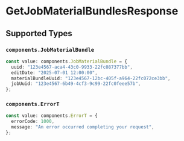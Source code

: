 # GetJobMaterialBundlesResponse


## Supported Types

### `components.JobMaterialBundle`

```typescript
const value: components.JobMaterialBundle = {
  uuid: "123e4567-aca4-43c0-9933-22fc087377bb",
  editDate: "2025-07-01 12:00:00",
  materialBundleUuid: "123e4567-12bc-405f-a964-22fc072ce3bb",
  jobUuid: "123e4567-6b49-4cf3-9c99-22fc0feee57b",
};
```

### `components.ErrorT`

```typescript
const value: components.ErrorT = {
  errorCode: 1000,
  message: "An error occurred completing your request",
};
```


